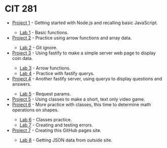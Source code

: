 # CIT 281

<ul>
  
<li><a href="https://joeybez.github.io/cit281-p1/">Project 1</a> - Getting started with Node.js and recalling basic JavaScript. </li>
  <ul>
  <li><a href="https://joeybez.github.io/cit281-l1/">Lab 1</a> - Basic functions. </li>
  </ul>
  
<li><a href="https://joeybez.github.io/cit281-p2/">Project 2</a> - Practice using arrow functions and array data. </li>
  <ul>
  <li><a href="https://joeybez.github.io/cit281-l2/">Lab 2</a> - Git ignore. </li>
  </ul>

<li><a href="https://joeybez.github.io/cit281-p3//">Project 3</a> - Using fastify to make a simple server web page to display coin data. </li>
  <ul>
  <li><a href="https://joeybez.github.io/cit281-l3/">Lab 3</a> - Arrow functions. </li>
  <li><a href="https://joeybez.github.io/cit281-l4/">Lab 4</a> - Practice with fastify querys. </li>
  </ul>

<li><a href="https://joeybez.github.io/cit281-p4//">Project 4</a> - Another fastify server, using querys to display questions and answers. </li>
  <ul>
  <li><a href="https://joeybez.github.io/jcit281-l5/">Lab 5</a> - Request params. </li>
  </ul>

<li><a href="https://joeybez.github.io/cit281-p5//">Project 5</a> - Using classes to make a short, text only video game. </li>

<li><a href="https://joeybez.github.io/cit281-p6//">Project 6</a> - More practice with classes, this time to determine math operations on shapes. </li>
  <ul>
  <li><a href="https://joeybez.github.io/cit281-l6/">Lab 6</a> - Classes practice. </li>
  <li><a href="https://joeybez.github.io/cit281-l7/">Lab 7</a> - Creating and testing errors. </li>
  </ul>

<li><a href="https://joeybez.github.io/cit281-p7//">Project 7</a> - Creating this GitHub pages site. </li>
  <ul>
  <li><a href="https://joeybez.github.io/cit281-l8/">Lab 8</a> -  Getting JSON data from outside site. </li>
  </ul>
</ul>

